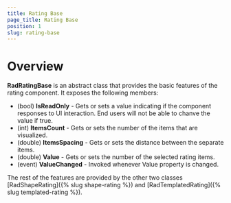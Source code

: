 ```yaml
---
title: Rating Base
page_title: Rating Base
position: 1
slug: rating-base
---
```


# Overview

**RadRatingBase** is an abstract class that provides the basic features of the rating component. It exposes the following members:

 - (bool) **IsReadOnly** - Gets or sets a value indicating if the component responses to UI interaction. End users will not be able to chanve the value if true.
 - (int) **ItemsCount** - Gets or sets the number of the items that are visualized.
 - (double) **ItemsSpacing** - Gets or sets the distance between the separate items.
 - (double) **Value** - Gets or sets the number of the selected rating items.
 - (event) **ValueChanged** - Invoked whenever Value property is changed.

The rest of the features are provided by the other two classes [RadShapeRating]({% slug shape-rating %}) and [RadTemplatedRating]({% slug templated-rating %}).